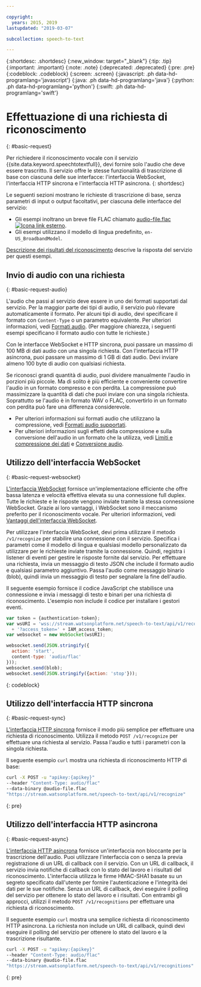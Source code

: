 ```yaml
---

copyright:
  years: 2015, 2019
lastupdated: "2019-03-07"

subcollection: speech-to-text

---
```


{:shortdesc: .shortdesc}
{:new_window: target="_blank"}
{:tip: .tip}
{:important: .important}
{:note: .note}
{:deprecated: .deprecated}
{:pre: .pre}
{:codeblock: .codeblock}
{:screen: .screen}
{:javascript: .ph data-hd-programlang='javascript'}
{:java: .ph data-hd-programlang='java'}
{:python: .ph data-hd-programlang='python'}
{:swift: .ph data-hd-programlang='swift'}

# Effettuazione di una richiesta di riconoscimento
{: #basic-request}

Per richiedere il riconoscimento vocale con il servizio {{site.data.keyword.speechtotextfull}}, devi fornire solo l'audio che deve essere trascritto. Il servizio offre le stesse funzionalità di trascrizione di base con ciascuna delle sue interfacce: l'interfaccia WebSocket, l'interfaccia HTTP sincrona e l'interfaccia HTTP asincrona.
{: shortdesc}

Le seguenti sezioni mostrano le richieste di trascrizione di base, senza parametri di input o output facoltativi, per ciascuna delle interfacce del servizio:

-   Gli esempi inoltrano un breve file FLAC chiamato <a target="_blank" href="https://watson-developer-cloud.github.io/doc-tutorial-downloads/speech-to-text/audio-file.flac" download="audio-file.flac">audio-file.flac <img src="../../icons/launch-glyph.svg" alt="Icona link esterno" title="Icona link esterno"></a>.
-   Gli esempi utilizzano il modello di lingua predefinito, `en-US_BroadbandModel`.

[Descrizione dei risultati del riconoscimento](/docs/services/speech-to-text/basic-response.html) descrive la risposta del servizio per questi esempi.

## Invio di audio con una richiesta
{: #basic-request-audio}

L'audio che passi al servizio deve essere in uno dei formati supportati dal servizio. Per la maggior parte dei tipi di audio, il servizio può rilevare automaticamente il formato. Per alcuni tipi di audio, devi specificare il formato con `Content-Type` o un parametro equivalente. Per ulteriori informazioni, vedi [Formati audio](/docs/services/speech-to-text/audio-formats.html). (Per maggiore chiarezza, i seguenti esempi specificano il formato audio con tutte le richieste.)

Con le interfacce WebSocket e HTTP sincrona, puoi passare un massimo di 100 MB di dati audio con una singola richiesta. Con l'interfaccia HTTP asincrona, puoi passare un massimo di 1 GB di dati audio. Devi inviare almeno 100 byte di audio con qualsiasi richiesta.

Se riconosci grandi quantità di audio, puoi dividere manualmente l'audio in porzioni più piccole. Ma di solito è più efficiente e conveniente convertire l'audio in un formato compresso e con perdita. La compressione può massimizzare la quantità di dati che puoi inviare con una singola richiesta. Soprattutto se l'audio è in formato WAV o FLAC, convertirlo in un formato con perdita può fare una differenza considerevole.

-   Per ulteriori informazioni sui formati audio che utilizzano la compressione, vedi [Formati audio supportati](/docs/services/speech-to-text/audio-formats.html#formats).
-   Per ulteriori informazioni sugli effetti della compressione e sulla conversione dell'audio in un formato che la utilizza, vedi [Limiti e compressione dei dati](/docs/services/speech-to-text/audio-formats.html#limits) e [Conversione audio](/docs/services/speech-to-text/audio-formats.html#conversion).

## Utilizzo dell'interfaccia WebSocket
{: #basic-request-websocket}

[L'interfaccia WebSocket](/docs/services/speech-to-text/websockets.html) fornisce un'implementazione efficiente che offre bassa latenza e velocità effettiva elevata su una connessione full duplex. Tutte le richieste e le risposte vengono inviate tramite la stessa connessione WebSocket. Grazie ai loro vantaggi, i WebSocket sono il meccanismo preferito per il riconoscimento vocale. Per ulteriori informazioni, vedi [Vantaggi dell'interfaccia WebSocket](/docs/services/speech-to-text/developer-overview.html#advantages).

Per utilizzare l'interfaccia WebSocket, devi prima utilizzare il metodo `/v1/recognize` per stabilire una connessione con il servizio. Specifica i parametri come il modello di lingua e qualsiasi modello personalizzato da utilizzare per le richieste inviate tramite la connessione. Quindi, registra i listener di eventi per gestire le risposte fornite dal servizio. Per effettuare una richiesta, invia un messaggio di testo JSON che include il formato audio e qualsiasi parametro aggiuntivo. Passa l'audio come messaggio binario (blob), quindi invia un messaggio di testo per segnalare la fine dell'audio.

Il seguente esempio fornisce il codice JavaScript che stabilisce una connessione e invia i messaggi di testo e binari per una richiesta di riconoscimento. L'esempio non include il codice per installare i gestori eventi.

```javascript
var token = {authentication-token};
var wsURI = 'wss://stream.watsonplatform.net/speech-to-text/api/v1/recognize'
  + '?access_token=' + IAM_access_token;
var websocket = new WebSocket(wsURI);

websocket.send(JSON.stringify({
  action: 'start',
  content-type: 'audio/flac'
}));
websocket.send(blob);
websocket.send(JSON.stringify({action: 'stop'}));
```
{: codeblock}

## Utilizzo dell'interfaccia HTTP sincrona
{: #basic-request-sync}

[L'interfaccia HTTP sincrona](/docs/services/speech-to-text/http.html) fornisce il modo più semplice per effettuare una richiesta di riconoscimento. Utilizza il metodo `POST /v1/recognize` per effettuare una richiesta al servizio. Passa l'audio e tutti i parametri con la singola richiesta.

Il seguente esempio `curl` mostra una richiesta di riconoscimento HTTP di base:

```bash
curl -X POST -u "apikey:{apikey}"
--header "Content-Type: audio/flac"
--data-binary @audio-file.flac
"https://stream.watsonplatform.net/speech-to-text/api/v1/recognize"
```
{: pre}

## Utilizzo dell'interfaccia HTTP asincrona
{: #basic-request-async}

[L'interfaccia HTTP asincrona](/docs/services/speech-to-text/async.html) fornisce un'interfaccia non bloccante per la trascrizione dell'audio. Puoi utilizzare l'interfaccia con o senza la previa registrazione di un URL di callback con il servizio. Con un URL di callback, il servizio invia notifiche di callback con lo stato del lavoro e i risultati del riconoscimento. L'interfaccia utilizza le firme HMAC-SHA1 basate su un segreto specificato dall'utente per fornire l'autenticazione e l'integrità dei dati per le sue notifiche. Senza un URL di callback, devi eseguire il polling del servizio per ottenere lo stato del lavoro e i risultati. Con entrambi gli approcci, utilizzi il metodo `POST /v1/recognitions` per effettuare una richiesta di riconoscimento.

Il seguente esempio `curl` mostra una semplice richiesta di riconoscimento HTTP asincrona. La richiesta non include un URL di callback, quindi devi eseguire il polling del servizio per ottenere lo stato del lavoro e la trascrizione risultante.

```bash
curl -X POST -u "apikey:{apikey}"
--header "Content-Type: audio/flac"
--data-binary @audio-file.flac
"https://stream.watsonplatform.net/speech-to-text/api/v1/recognitions"
```
{: pre}
